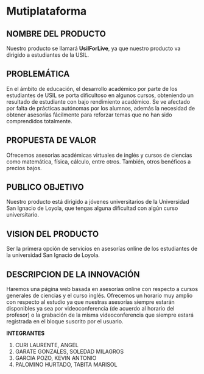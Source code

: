 # Mutiplataforma

## **NOMBRE DEL PRODUCTO**
Nuestro producto se llamará **UsilForLive**, ya que nuestro producto va dirigido a estudiantes de la USIL.

## **PROBLEMÁTICA**
En el ámbito de educación, el desarrollo académico por parte de los estudiantes de USIL se porta dificultoso en algunos cursos, obteniendo un resultado de estudiante con bajo rendimiento académico.  Se ve afectado por falta de prácticas autónomas por los alumnos, además la necesidad de obtener asesorías fácilmente para reforzar temas que no han sido comprendidos totalmente.

## **PROPUESTA DE VALOR**
Ofrecemos asesorías académicas virtuales de inglés y cursos de ciencias como matemática, física, cálculo, entre otros. También, otros benéficos a precios bajos.

## **PUBLICO OBJETIVO**
Nuestro producto está dirigido a jóvenes universitarios de la Universidad San Ignacio de Loyola, que tengas alguna dificultad con algún curso universitario.

## **VISION DEL PRODUCTO**
Ser la primera opción de servicios en asesorías online de los estudiantes de la universidad San Ignacio de Loyola.  

## **DESCRIPCION DE LA INNOVACIÓN**
Haremos una página web basada en asesorías online con respecto a cursos generales de ciencias y el curso inglés. 
Ofrecemos un horario muy amplio con respecto al estudio ya que nuestras asesorías siempre estarán disponibles ya sea por videoconferencia (de acuerdo al horario del profesor) o la grabación de la misma videoconferencia que siempre estará registrada en el bloque suscrito por el usuario.

 **INTEGRANTES**
 1. CURI LAURENTE, ANGEL
 2. GARATE GONZALES, SOLEDAD MILAGROS
 3. GARCIA POZO, KEVIN ANTONIO
 4. PALOMINO HURTADO, TABITA MARISOL
